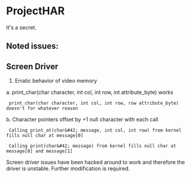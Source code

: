 # ProjectHAR
It's a secret.

Noted issues:
------------------------
Screen Driver
------------------------

1. Erratic behavior of video memory
  
  a. print_char(char character, int col, int row, int attribute_byte) works
  
     print_char(char character, int col, int row, row attribute_byte) doesn't for whatever reason

  b. Character pointers offset by +1 null character with each call
     
     Calling print_at(char&#42; message, int col, int row) from kernel fills null char at message[0]
     
     Calling print(char&#42; message) from kernel fills null char at message[0] and message[1]

Screen driver issues have been hacked around to work and therefore the driver is unstable. Further modification is required.
